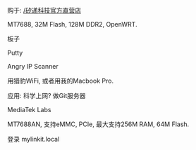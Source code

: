 购于: [/矽递科技官方直营店](/矽递科技官方直营店)

MT7688, 32M Flash, 128M DDR2, OpenWRT.

板子

Putty

Angry IP Scanner

用猎豹WiFi, 或者用我的Macbook Pro.

应用: 科学上网? 做Git服务器



MediaTek Labs



MT7688AN, 支持eMMC, PCIe, 最大支持256M RAM, 64M Flash.



登录 mylinkit.local

  






